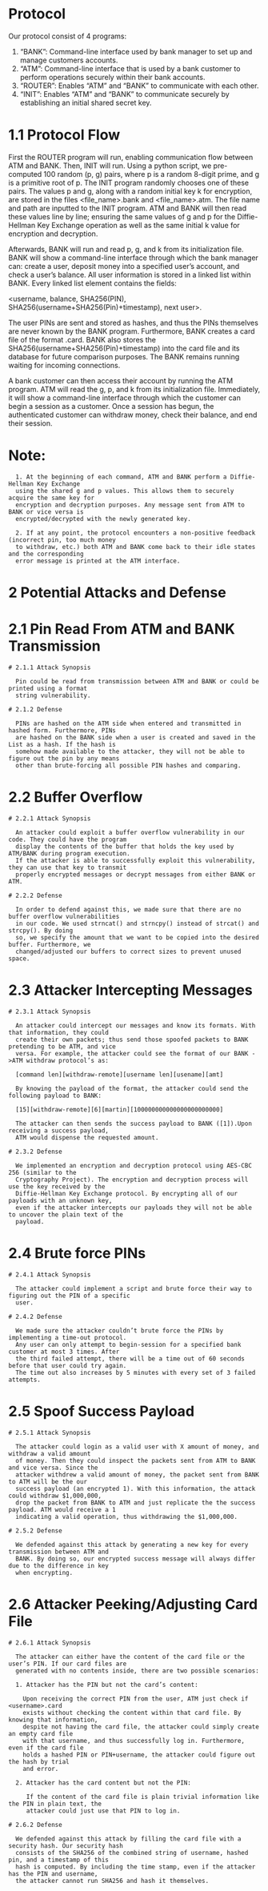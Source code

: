 # Protocol
Our protocol consist of 4 programs:
1. “BANK”: Command-line interface used by bank manager to set up and manage customers
accounts.
2. “ATM”: Command-line interface that is used by a bank customer to perform operations
securely within their bank accounts.
3. “ROUTER”: Enables “ATM” and “BANK” to communicate with each other.
4. “INIT”: Enables “ATM” and “BANK” to communicate securely by establishing an initial shared
secret key.

  # 1.1 Protocol Flow
  First the ROUTER program will run, enabling communication flow between ATM and BANK. Then,
  INIT will run. Using a python script, we pre-computed 100 random (p, g) pairs, where p is a random
  8-digit prime, and g is a primitive root of p. The INIT program randomly chooses one of these
  pairs. The values p and g, along with a random initial key k for encryption, are stored in the
  files <file_name>.bank and <file_name>.atm. The file name and path are inputted to the INIT
  program. ATM and BANK will then read these values line by line; ensuring the same values of g and
  p for the Diffie-Hellman Key Exchange operation as well as the same initial k value for encryption
  and decryption.
  
  Afterwards, BANK will run and read p, g, and k from its initialization file. BANK will show a
  command-line interface through which the bank manager can: create a user, deposit money into a
  specified user’s account, and check a user’s balance. All user information is stored in a linked list
  within BANK. Every linked list element contains the fields:
  
  <username, balance, SHA256(PIN), SHA256(username+SHA256(Pin)+timestamp), next user>.
  
  The user PINs are sent and stored as hashes, and thus the PINs themselves are never known by the
  BANK program. Furthermore, BANK creates a card file of the format <username>.card. BANK also
  stores the SHA256(username+SHA256(Pin)+timestamp) into the card file and its database for
  future comparison purposes. The BANK remains running waiting for incoming connections.
  
  A bank customer can then access their account by running the ATM program. ATM will read the g,
  p, and k from its initialization file. Immediately, it will show a command-line interface through
  which the customer can begin a session as a customer. Once a session has begun, the authenticated
  customer can withdraw money, check their balance, and end their session.
  
  # Note:
  
      1. At the beginning of each command, ATM and BANK perform a Diffie-Hellman Key Exchange
      using the shared g and p values. This allows them to securely acquire the same key for
      encryption and decryption purposes. Any message sent from ATM to BANK or vice versa is
      encrypted/decrypted with the newly generated key.
      
      2. If at any point, the protocol encounters a non-positive feedback (incorrect pin, too much money
      to withdraw, etc.) both ATM and BANK come back to their idle states and the corresponding
      error message is printed at the ATM interface.
      
      
      
      
# 2 Potential Attacks and Defense

  # 2.1 Pin Read From ATM and BANK Transmission
  
    # 2.1.1 Attack Synopsis
    
      Pin could be read from transmission between ATM and BANK or could be printed using a format
      string vulnerability.
      
    # 2.1.2 Defense
    
      PINs are hashed on the ATM side when entered and transmitted in hashed form. Furthermore, PINs
      are hashed on the BANK side when a user is created and saved in the List as a hash. If the hash is
      somehow made available to the attacker, they will not be able to figure out the pin by any means
      other than brute-forcing all possible PIN hashes and comparing.
  
  # 2.2 Buffer Overflow
  
    # 2.2.1 Attack Synopsis
    
      An attacker could exploit a buffer overflow vulnerability in our code. They could have the program
      display the contents of the buffer that holds the key used by ATM/BANK during program execution.
      If the attacker is able to successfully exploit this vulnerability, they can use that key to transmit
      properly encrypted messages or decrypt messages from either BANK or ATM.
      
    # 2.2.2 Defense
    
      In order to defend against this, we made sure that there are no buffer overflow vulnerabilities
      in our code. We used strncat() and strncpy() instead of strcat() and strcpy(). By doing
      so, we specify the amount that we want to be copied into the desired buffer. Furthermore, we
      changed/adjusted our buffers to correct sizes to prevent unused space.
      
  # 2.3 Attacker Intercepting Messages
  
    # 2.3.1 Attack Synopsis
    
      An attacker could intercept our messages and know its formats. With that information, they could
      create their own packets; thus send those spoofed packets to BANK pretending to be ATM, and vice
      versa. For example, the attacker could see the format of our BANK ->ATM withdraw protocol’s as:
      
      [command len][withdraw-remote][username len][usename][amt]
      
      By knowing the payload of the format, the attacker could send the following payload to BANK:
      
      [15][withdraw-remote][6][martin][100000000000000000000000]
      
      The attacker can then sends the success payload to BANK ([1]).Upon receiving a success payload,
      ATM would dispense the requested amount.
      
    # 2.3.2 Defense
    
      We implemented an encryption and decryption protocol using AES-CBC 256 (similar to the
      Cryptography Project). The encryption and decryption process will use the key received by the
      Diffie-Hellman Key Exchange protocol. By encrypting all of our payloads with an unknown key,
      even if the attacker intercepts our payloads they will not be able to uncover the plain text of the
      payload.

  
  # 2.4 Brute force PINs
  
    # 2.4.1 Attack Synopsis

      The attacker could implement a script and brute force their way to figuring out the PIN of a specific
      user.
      
    # 2.4.2 Defense
    
      We made sure the attacker couldn’t brute force the PINs by implementing a time-out protocol.
      Any user can only attempt to begin-session for a specified bank customer at most 3 times. After
      the third failed attempt, there will be a time out of 60 seconds before that user could try again.
      The time out also increases by 5 minutes with every set of 3 failed attempts.
      
  # 2.5 Spoof Success Payload
  
    # 2.5.1 Attack Synopsis
    
      The attacker could login as a valid user with X amount of money, and withdraw a valid amount
      of money. Then they could inspect the packets sent from ATM to BANK and vice versa. Since the
      attacker withdrew a valid amount of money, the packet sent from BANK to ATM will be the our
      success payload (an encrypted 1). With this information, the attack could withdraw $1,000,000,
      drop the packet from BANK to ATM and just replicate the the success payload. ATM would receive a 1
      indicating a valid operation, thus withdrawing the $1,000,000.
      
    # 2.5.2 Defense
    
      We defended against this attack by generating a new key for every transmission between ATM and
      BANK. By doing so, our encrypted success message will always differ due to the difference in key
      when encrypting.
      
  # 2.6 Attacker Peeking/Adjusting Card File
  
    # 2.6.1 Attack Synopsis
    
      The attacker can either have the content of the card file or the user’s PIN. If our card files are
      generated with no contents inside, there are two possible scenarios:
      
      1. Attacker has the PIN but not the card’s content:
      
        Upon receiving the correct PIN from the user, ATM just check if <username>.card
        exists without checking the content within that card file. By knowing that information,
        despite not having the card file, the attacker could simply create an empty card file
        with that username, and thus successfully log in. Furthermore, even if the card file
        holds a hashed PIN or PIN+username, the attacker could figure out the hash by trial
        and error.
        
      2. Attacker has the card content but not the PIN:
      
         If the content of the card file is plain trivial information like the PIN in plain text, the
         attacker could just use that PIN to log in.
         
    # 2.6.2 Defense
    
      We defended against this attack by filling the card file with a security hash. Our security hash
      consists of the SHA256 of the combined string of username, hashed pin, and a timestamp of this
      hash is computed. By including the time stamp, even if the attacker has the PIN and username,
      the attacker cannot run SHA256 and hash it themselves.
